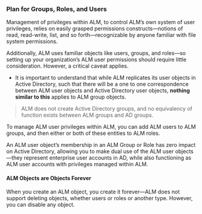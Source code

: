 ﻿[title]: # (Plan for Groups, Roles, and Users)
[tags]: # (Account Lifecycle Manager,ALM,)
[priority]: # (5310)

### Plan for Groups, Roles, and Users

Management of privileges within ALM, to control ALM’s own system of user privileges, relies on easily grasped permissions constructs—notions of read, read-write, list, and so forth—recognizable by anyone familiar with file system permissions.

Additionally, ALM uses familiar objects like users, groups, and roles—so setting up your organization’s ALM user permissions should require little consideration. However, a critical caveat applies.

* It is important to understand that while ALM replicates its user objects in Active Directory, such that there will be a one to one correspondence between ALM user objects and Active Directory user objects, **nothing similar to this** applies to ALM group objects.

>   ALM does not create Active Directory groups, and no equivalency of function exists between ALM groups and AD groups.

To manage ALM user privileges within ALM, you can add ALM users to ALM groups, and then either or both of these entities to ALM roles.

An ALM user object’s membership in an ALM Group or Role has zero impact on Active Directory, allowing you to make dual use of the ALM user objects—they represent enterprise user accounts in AD, while also functioning as ALM user accounts with privileges managed within ALM.

#### ALM Objects are Objects Forever

When you create an ALM object, you create it forever—ALM does not support deleting objects, whether users or roles or another type. However, you can disable any object.

